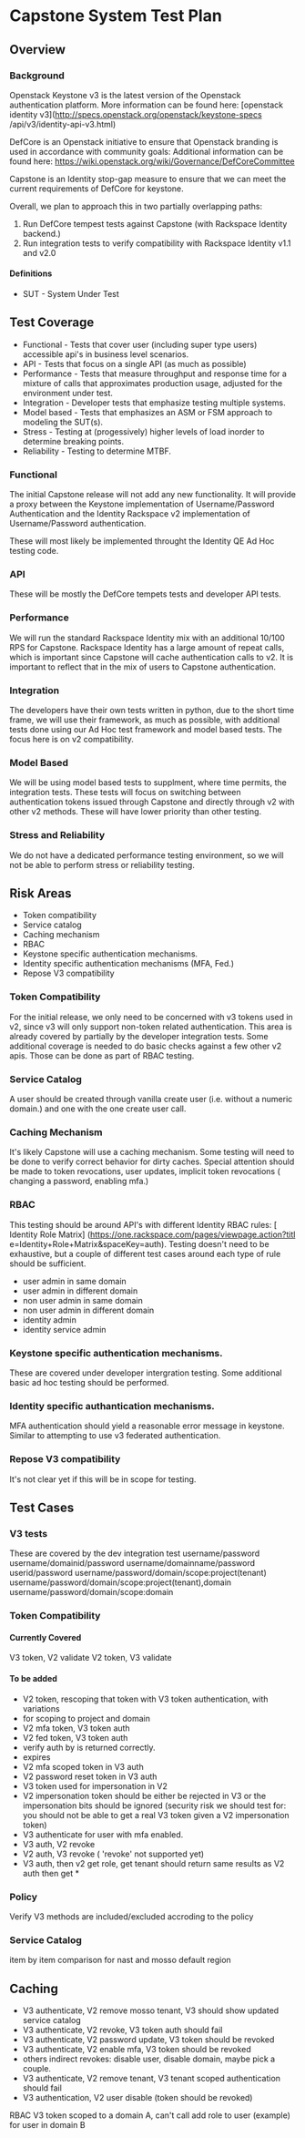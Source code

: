 # Capstone System Test Plan

## Overview


### Background

Openstack Keystone v3 is the latest version of the Openstack authentication
 platform. More information can be found here:
[openstack identity v3](http://specs.openstack.org/openstack/keystone-specs
/api/v3/identity-api-v3.html)

DefCore is an Openstack initiative to ensure that Openstack branding is 
used in accordance with community goals: Additional information can be found 
here:
https://wiki.openstack.org/wiki/Governance/DefCoreCommittee

Capstone is an Identity stop-gap measure to ensure that we can meet the 
current requirements of DefCore for keystone.

Overall, we plan to approach this in two partially overlapping paths:

1. Run DefCore tempest tests against Capstone (with Rackspace Identity 
backend.)
2. Run integration tests to verify compatibility with Rackspace Identity 
v1.1 and v2.0

#### Definitions

* SUT - System Under Test


## Test Coverage

* Functional - Tests that cover user (including super type users) accessible 
api's in business level scenarios.
* API - Tests that focus on a single API (as much as possible)
* Performance - Tests that measure throughput and response time for a mixture 
of calls that approximates production usage, adjusted for the environment 
under test.
* Integration - Developer tests that emphasize testing multiple systems.
* Model based - Tests that emphasizes an ASM or FSM approach to modeling the 
SUT(s). 
* Stress - Testing at (progessively) higher levels of load inorder to 
determine breaking points.
* Reliability - Testing to determine MTBF.

### Functional
The initial Capstone release will not add any new functionality. It will 
provide a proxy between the Keystone implementation of Username/Password 
Authentication and the Identity Rackspace v2 implementation of 
Username/Password authentication.

These will most likely be implemented throught the Identity QE Ad Hoc 
testing code.

### API
These will be mostly the DefCore tempets tests and developer API tests.

### Performance
We will run the standard Rackspace Identity mix with an additional 10/100 RPS 
for Capstone. Rackspace Identity has a large amount of repeat calls, which is 
important since Capstone will cache authentication calls to v2. It is 
important to reflect that in the mix of users to Capstone authentication.

### Integration
The developers have their own tests written in python, due to the short time 
frame, we will use their framework, as much as possible, with additional tests 
done using our Ad Hoc test framework and model based tests. The focus here is 
on v2 compatibility.

### Model Based
We will be using model based tests to supplment, where time permits, the 
integration tests. These tests will focus on switching between authentication 
tokens issued through Capstone and directly through v2 with other v2 methods. 
These will have lower priority than other testing.

### Stress and Reliability
We do not have a dedicated performance testing environment, so we will not be 
able to perform stress or reliability testing.

## Risk Areas

* Token compatibility
* Service catalog
* Caching mechanism
* RBAC
* Keystone specific authentication mechanisms.
* Identity specific authentication mechanisms (MFA, Fed.)
* Repose V3 compatibility

### Token Compatibility
For the initial release, we only need to be concerned with v3 tokens used in 
v2, since v3 will only support non-token related authentication. This area is 
already covered by partially by the developer integration tests. Some 
additional coverage is needed to do basic checks against a few other v2 apis. 
Those can be done as part of RBAC testing.

### Service Catalog
A user should be created through vanilla create user (i.e. without a numeric 
domain.) and one with the one create user call.

### Caching Mechanism
It's likely Capstone will use a caching mechanism. Some testing will need to 
be done to verify correct behavior for dirty caches. Special attention should 
be made to token revocations, user updates, implicit token revocations (
changing a password, enabling mfa.)

### RBAC
This testing should be around API's with different Identity RBAC rules: [
Identity Role Matrix] (https://one.rackspace.com/pages/viewpage.action?titl
e=Identity+Role+Matrix&spaceKey=auth). Testing doesn't need to be 
exhaustive, but a couple of different test cases around each type of rule 
should be sufficient.

* user admin in same domain
* user admin in different domain
* non user admin in same domain
* non user admin in different domain
* identity admin
* identity service admin

### Keystone specific authentication mechanisms.
These are covered under developer intergration testing. Some additional basic 
ad hoc testing should be performed.

### Identity specific authantication mechanisms.
MFA authentication should yield a reasonable error message in keystone. 
Similar to attempting to use v3 federated authentication.

### Repose V3 compatibility
It's not clear yet if this will be in scope for testing.


## Test Cases
### V3 tests
These are covered by the dev integration test
username/password
username/domainid/password
username/domainname/password
userid/password
username/password/domain/scope:project(tenant)
username/password/domain/scope:project(tenant),domain
username/password/domain/scope:domain

### Token Compatibility
#### Currently Covered 
V3 token, V2 validate
V2 token, V3 validate

#### To be added
* V2 token, rescoping that token with V3 token authentication, with variations 
* for scoping to project and domain
* V2 mfa token, V3 token auth
* V2 fed token, V3 token auth
* verify auth by is returned correctly.
* expires
* V2 mfa scoped token in V3 auth
* V2 password reset token in V3 auth
* V3 token used for impersonation in V2
* V2 impersonation token should be either be rejected in V3 or the 
impersonation bits should be ignored (security risk we should test for: 
you should not be able to get a real V3 token given a V2 impersonation token)
* V3 authenticate for user with mfa enabled.
* V3 auth, V2 revoke
* V2 auth, V3 revoke ( 'revoke' not supported yet)
* V3 auth, then v2 get role, get tenant should return same results as 
V2 auth then get *

### Policy
Verify V3 methods are included/excluded accroding to the policy

### Service Catalog
item by item comparison for 
nast and mosso
default region


## Caching

* V3 authenticate, V2 remove mosso tenant, V3 should show updated service 
catalog
* V3 authenticate, V2 revoke, V3 token auth should fail
* V3 authenticate, V2 password update, V3 token should be revoked
* V3 authenticate, V2 enable mfa, V3 token should be revoked
* others indirect revokes: disable user, disable domain, maybe pick a couple.
* V3 authenticate, V2 remove tenant, V3 tenant scoped authentication should 
fail
* V3 authentication, V2 user disable (token should be revoked)

RBAC
V3 token scoped to a domain A, can't call add role to user (example) for 
user in domain B
